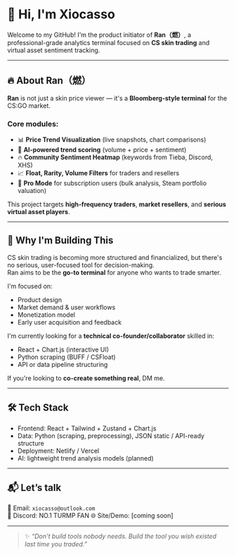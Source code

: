 # 👋 Hi, I'm Xiocasso

Welcome to my GitHub! I'm the product initiator of **Ran（燃）**, a professional-grade analytics terminal focused on **CS skin trading** and virtual asset sentiment tracking.

---

## 🔥 About Ran（燃）

**Ran** is not just a skin price viewer — it's a **Bloomberg-style terminal** for the CS:GO market.

### Core modules:
- 📊 **Price Trend Visualization** (live snapshots, chart comparisons)
- 🧠 **AI-powered trend scoring** (volume + price + sentiment)
- 🔥 **Community Sentiment Heatmap** (keywords from Tieba, Discord, XHS)
- 📈 **Float, Rarity, Volume Filters** for traders and resellers
- 💼 **Pro Mode** for subscription users (bulk analysis, Steam portfolio valuation)

This project targets **high-frequency traders**, **market resellers**, and **serious virtual asset players**.

---

## 🧩 Why I'm Building This

CS skin trading is becoming more structured and financialized, but there's no serious, user-focused tool for decision-making.  
Ran aims to be the **go-to terminal** for anyone who wants to trade smarter.

I'm focused on:
- Product design
- Market demand & user workflows
- Monetization model
- Early user acquisition and feedback

I'm currently looking for a **technical co-founder/collaborator** skilled in:
- React + Chart.js (interactive UI)
- Python scraping (BUFF / CSFloat)
- API or data pipeline structuring

If you're looking to **co-create something real**, DM me.

---

## 🛠 Tech Stack

- Frontend: React + Tailwind + Zustand + Chart.js
- Data: Python (scraping, preprocessing), JSON static / API-ready structure
- Deployment: Netlify / Vercel
- AI: lightweight trend analysis models (planned)

---

## 📬 Let’s talk

📧 Email: `xiocasso@outlook.com`  
📌 Discord: NO.1 TURMP FAN
🌐 Site/Demo: [coming soon]

---

> ✨ *“Don’t build tools nobody needs. Build the tool you wish existed last time you traded.”*
